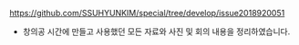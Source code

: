 
https://github.com/SSUHYUNKIM/special/tree/develop/issue2018920051

* 창의공 시간에 만들고 사용했던 모든 자료와 사진 및 회의 내용을 정리하였습니다.
